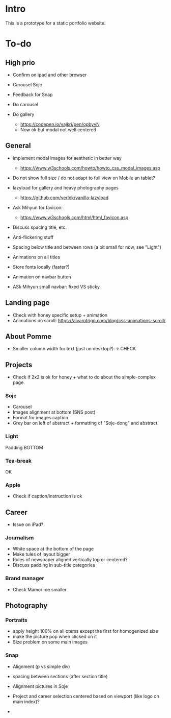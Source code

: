 # Intro

This is a prototype for a static portfolio website.

# To-do

## High prio

* Confirm on ipad and other browser
* Carousel Soje

* Feedback for Snap

* Do carousel
* Do gallery
    * https://codepen.io/vajkri/pen/opbyvN
    * Now ok but modal not well centered

## General

* implement modal images for aesthetic in better way
    * https://www.w3schools.com/howto/howto_css_modal_images.asp

* Do not show full size / do not adapt to full view on Mobile an tablet?

* lazyload for gallery and heavy photography pages
    * https://github.com/verlok/vanilla-lazyload
* Ask Mihyun for favicon: 
    * https://www.w3schools.com/html/html_favicon.asp
* Discuss spacing title, etc.
* Anti-flickering stuff
* Spacing below title and between rows (a bit small for now, see "Light")
* Animations on all titles
* Store fonts locally (faster?)
* Animation on navbar button

* ASk Mihyun small navbar: fixed VS sticky

## Landing page

* Check with honey specific setup + animation
* Animations on scroll: https://alvarotrigo.com/blog/css-animations-scroll/


## About Pomme

* Smaller column width for text (just on desktop?) -> CHECK

## Projects

* Check if 2x2 is ok for honey + what to do about the simple-complex page.

### Soje

* Carousel
* Images alignment at bottom (SNS post)
* Format for images caption
* Grey bar on left of abstract + formatting of "Soje-dong" and abstract.

### Light

Padding BOTTOM

### Tea-break

OK

### Apple

* Check if caption/instruction is ok

## Career

* Issue on iPad?

### Journalism

* White space at the bottom of the page
* Make tules of layout bigger
* Rules of newspaper aligned vertically top or centered? 
* Discuss padding in sub-title categories

### Brand manager

* Check Mamorime smaller

## Photography


### Portraits


* apply height 100% on all otems except the first for homogenized size
* make the picture pop when clicked on it
* Size problem on some main images

### Snap

* Alignment (p vs simple div)

* spacing between sections (after section title)
* Alignment pictures in Soje


* Project and career selection centered based on viewport (like logo on main index)?

*



